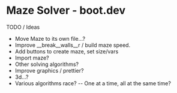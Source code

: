 # Maze Solver - boot.dev

TODO / Ideas
- Move Maze to its own file...?
- Improve __break__walls__r / build maze speed.
- Add buttons to create maze, set size/vars
- Import maze?
- Other solving algorithms?
- Improve graphics / prettier?
- 3d...?
- Various algorithms race?
-- One at a time, all at the same time?

